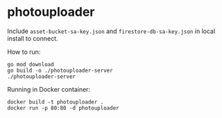 # photouploader

Include `asset-bucket-sa-key.json` and `firestore-db-sa-key.json` in local install to connect.

How to run:
```
go mod download
go build -o ./photouploader-server
./photouploader-server
```

Running in Docker container:
```
docker build -t photouploader .
docker run -p 80:80 -d photouploader
```
